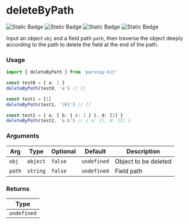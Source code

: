 # deleteByPath
![Static Badge](https://img.shields.io/badge/Statement%20Coverage-100.00%-brightgreen) ![Static Badge](https://img.shields.io/badge/Branch%20Coverage-100.00%-brightgreen) ![Static Badge](https://img.shields.io/badge/Function%20Coverage-100.00%-brightgreen) ![Static Badge](https://img.shields.io/badge/Line%20Coverage-100.00%-brightgreen)
      
Input an object `obj` and a field path `path`, then traverse the object deeply according to the path to delete the field at the end of the path.

### Usage

```ts
import { deleteByPath } from 'parsnip-kit'

const test0 = { a: 1 }
deleteByPath(test0, 'a') // {}

const test1 = [1]
deleteByPath(test1, '[0]') // []

const test2 = { a: { b: { c: 1 } }, d: [2] }
deleteByPath(test2, 'a.b') // { a: {}, d: [2] }
```

      
### Arguments
      
| Arg | Type | Optional | Default | Description |
| --- | --- | --- | --- | --- |
| `obj` | `object` | `false` | `undefined` | Object to be deleted |
| `path` | `string` | `false` | `undefined` | Field path |
      
### Returns

| Type |
| ---  |
| `undefined`  |